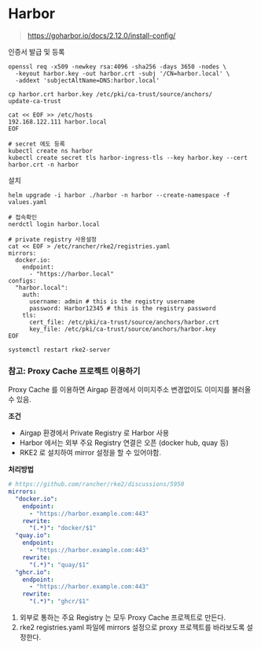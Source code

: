 # Harbor
> https://goharbor.io/docs/2.12.0/install-config/

인증서 발급 및 등록
```shell
openssl req -x509 -newkey rsa:4096 -sha256 -days 3650 -nodes \
  -keyout harbor.key -out harbor.crt -subj '/CN=harbor.local' \
  -addext 'subjectAltName=DNS:harbor.local'

cp harbor.crt harbor.key /etc/pki/ca-trust/source/anchors/
update-ca-trust

cat << EOF >> /etc/hosts
192.168.122.111 harbor.local
EOF

# secret 에도 등록
kubectl create ns harbor
kubectl create secret tls harbor-ingress-tls --key harbor.key --cert harbor.crt -n harbor
```

설치
```shell
helm upgrade -i harbor ./harbor -n harbor --create-namespace -f values.yaml
```

```shell
# 접속확인
nerdctl login harbor.local

# private registry 사용설정
cat << EOF > /etc/rancher/rke2/registries.yaml
mirrors:
  docker.io:
    endpoint:
      - "https://harbor.local"
configs:
  "harbor.local":
    auth:
      username: admin # this is the registry username
      password: Harbor12345 # this is the registry password
    tls:
      cert_file: /etc/pki/ca-trust/source/anchors/harbor.crt
      key_file: /etc/pki/ca-trust/source/anchors/harbor.key
EOF

systemctl restart rke2-server
```


### 참고: Proxy Cache 프로젝트 이용하기
Proxy Cache 를 이용하면 Airgap 환경에서 이미지주소 변경없이도 이미지를 불러올 수 있음.

**조건**
- Airgap 환경에서 Private Registry 로 Harbor 사용
- Harbor 에서는 외부 주요 Registry 연결은 오픈 (docker hub, quay 등)
- RKE2 로 설치하여 mirror 설정을 할 수 있어야함.

**처리방법**
```yaml
# https://github.com/rancher/rke2/discussions/5950
mirrors:
  "docker.io":
    endpoint:
      - "https://harbor.example.com:443"
    rewrite:
      "(.*)": "docker/$1"
  "quay.io":
    endpoint:
      - "https://harbor.example.com:443"
    rewrite:
      "(.*)": "quay/$1"
  "ghcr.io":
    endpoint:
      - "https://harbor.example.com:443"
    rewrite:
      "(.*)": "ghcr/$1"
```
1. 외부로 통하는 주요 Registry 는 모두 Proxy Cache 프로젝트로 만든다.
2. rke2 registries.yaml 파일에 mirrors 설정으로 proxy 프로젝트를 바라보도록 설정한다.


